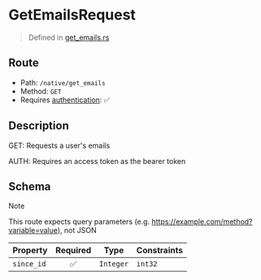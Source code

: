 # GetEmailsRequest
> Defined in [get_emails.rs](../../../../../interface/src/interface/routes/native/get_emails.rs)

## Route
- Path: `/native/get_emails`
- Method: `GET`
- Requires [authentication](../../../../Flows/Authentication%20Flow.md): ✅

## Description
GET: Requests a user's emails

AUTH: Requires an access token as the bearer token

## Schema
> [!NOTE]
> This route expects query parameters (e.g. https://example.com/method?variable=value), not JSON

| Property | Required | Type | Constraints |
| --- | :---: | --- | --- |
| `since_id` | ✅ | `Integer` | `int32` | 


